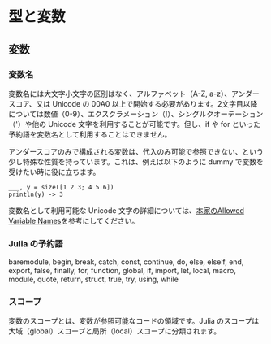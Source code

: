 # 型と変数

## 変数

### 変数名
変数名には大文字小文字の区別はなく、アルファベット（A-Z, a-z）、アンダースコア、又は Unicode の 00A0 以上で開始する必要があります。2文字目以降については数値（0-9）、エクスクラメーション（!）、シングルクオーテーション（'）や他の Unicode 文字を利用することが可能です。但し、if や for といった予約語を変数名として利用することはできません。

アンダースコアのみで構成される変数は、代入のみ可能で参照できない、という少し特殊な性質を持っています。これは、例えば以下のように dummy で変数を受けたい時に役に立ちます。
```
___, y = size([1 2 3; 4 5 6])
println(y) -> 3
```

変数名として利用可能な Unicode 文字の詳細については、[本家のAllowed Variable Names](https://docs.julialang.org/en/v1/manual/variables/#man-allowed-variable-names)を参考にしてください。

### Julia の予約語
baremodule, begin, break, catch, const, continue, do, else, elseif, end, export, false, finally, for, function, global, if, import, let, local, macro, module, quote, return, struct, true, try, using, while

<!--
### 組み込み変数

### 変数名の慣習
-->

### スコープ
変数のスコープとは、変数が参照可能なコードの領域です。Julia のスコープは大域（global）スコープと局所（local）スコープに分類されます。


<!--
TODO:
hard/soft scope
https://docs.julialang.org/en/v1/manual/variables-and-scoping/
-->


